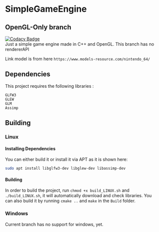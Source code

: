 # SimpleGameEngine 
## OpenGL-Only branch
[![Codacy Badge](https://app.codacy.com/project/badge/Grade/43d567336363474da3830f0cd6d01728)](https://www.codacy.com/gh/marluxia95/SimpleGameEngine/dashboard?utm_source=github.com&amp;utm_medium=referral&amp;utm_content=marluxia95/SimpleGameEngine&amp;utm_campaign=Badge_Grade)\
Just a simple game engine made in C++ and OpenGL. This branch has no rendererAPI

Link model is from here `https://www.models-resource.com/nintendo_64/`


## Dependencies
This project requires the following libraries :
```
GLFW3
GLEW
GLM
Assimp
```

## Building

### Linux

#### Installing Dependencies

You can either build it or install it via APT as it is shown here:
```bash 
sudo apt install libglfw3-dev libglew-dev libassimp-dev
```

#### Building
In order to build the project, run `chmod +x build_LINUX.sh` and `./build_LINUX.sh`, it will automatically download and check libraries. You can also build it by running `cmake ..` and `make` in the `Build` folder.

### Windows
 
Current branch has no support for windows, yet.
